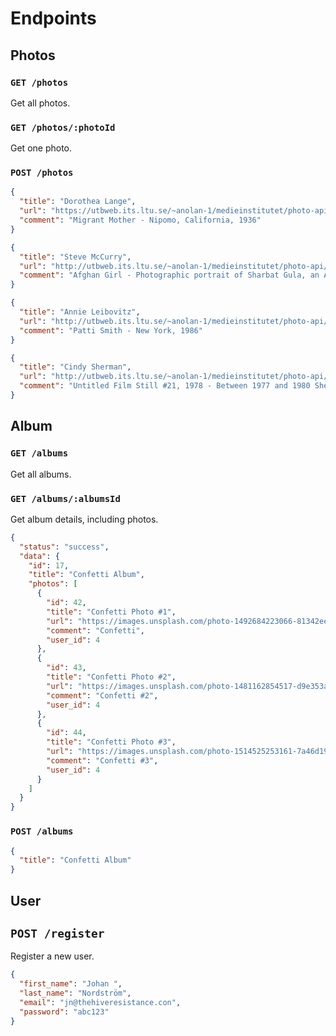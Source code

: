 # Endpoints

## Photos

### `GET /photos`

Get all photos.

### `GET /photos/:photoId`

Get one photo.

### `POST /photos`

```json
{
  "title": "Dorothea Lange",
  "url": "https://utbweb.its.ltu.se/~anolan-1/medieinstitutet/photo-api/Migrant-Mother-photograph-Nipomo-California-Dorothea-Lange-1936.webp",
  "comment": "Migrant Mother - Nipomo, California, 1936"
}
```

```json
{
  "title": "Steve McCurry",
  "url": "http://utbweb.its.ltu.se/~anolan-1/medieinstitutet/photo-api/Afghan-Girl-Steve-Mccurry-1984.jpg",
  "comment": "Afghan Girl - Photographic portrait of Sharbat Gula, an Afghan refugee in Pakistan during the Soviet–Afghan War in 1984"
}
```

```json
{
  "title": "Annie Leibovitz",
  "url": "http://utbweb.its.ltu.se/~anolan-1/medieinstitutet/photo-api/AL_1.jpg",
  "comment": "Patti Smith - New York, 1986"
}
```

```json
{
  "title": "Cindy Sherman",
  "url": "http://utbweb.its.ltu.se/~anolan-1/medieinstitutet/photo-api/830_1995_RICR-Press%20Site.jpg",
  "comment": "Untitled Film Still #21, 1978 - Between 1977 and 1980 Sherman photographed herself in a series of sixty-seven scenarios staged to suggest the cinematic tropes of midcentury Hollywood"
}
```

## Album

### `GET /albums`

Get all albums.

### `GET /albums/:albumsId`

Get album details, including photos.

```json
{
  "status": "success",
  "data": {
    "id": 17,
    "title": "Confetti Album",
    "photos": [
      {
        "id": 42,
        "title": "Confetti Photo #1",
        "url": "https://images.unsplash.com/photo-1492684223066-81342ee5ff30",
        "comment": "Confetti",
        "user_id": 4
      },
      {
        "id": 43,
        "title": "Confetti Photo #2",
        "url": "https://images.unsplash.com/photo-1481162854517-d9e353af153d",
        "comment": "Confetti #2",
        "user_id": 4
      },
      {
        "id": 44,
        "title": "Confetti Photo #3",
        "url": "https://images.unsplash.com/photo-1514525253161-7a46d19cd819",
        "comment": "Confetti #3",
        "user_id": 4
      }
    ]
  }
}
```

### `POST /albums`

```json
{
  "title": "Confetti Album"
}

```

## User

## `POST /register`

Register a new user.

```json
{
  "first_name": "Johan ",
  "last_name": "Nordström",
  "email": "jn@thehiveresistance.con",
  "password": "abc123"
}
```
